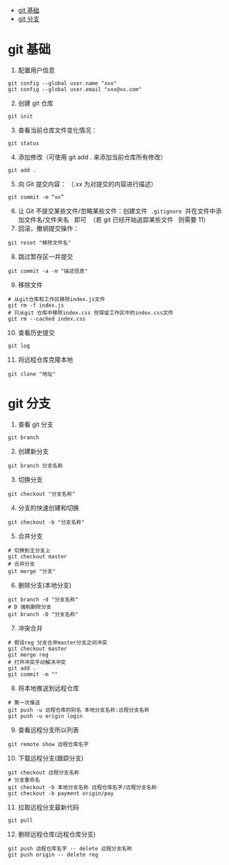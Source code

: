 <!-- TOC Marked -->

+ [git 基础](#git-基础)
+ [git 分支](#git-分支)

<!-- /TOC -->

# git 基础

1. 配置用户信息

```git
git config --global user.name "xxx"
git config --global user.email "xxx@xx.com"
```

2. 创建 git 仓库

```git
git init
```

3. 查看当前仓库文件变化情况：

```git
git status
```

4. 添加修改（可使用 git add . 来添加当前仓库所有修改）

```git
git add .
```

5. 向 Git 提交内容： （.xx 为对提交的内容进行描述）

```git
git commit -m “xx”
```

6. 让 Git 不提交某些文件/忽略某些文件：创建文件  `.gitignore`  并在文件中添加文件名/文件夹名   即可  （若 git 已经开始追踪某些文件   则需要 11）
7. 回滚，撤销提交操作：

```git
git reset "移除文件名" 
```

8. 跳过暂存区一并提交

```git
git commit -a -m "描述信息"
```

9. 移除文件

```git
# 从git仓库和工作区移除index.js文件
git rm -f index.js
# 只从git 仓库中移除index.css 但保留工作区中的index.css文件
git rm --cached index.css
```

10. 查看历史提交

```git
git log
```

11. 将远程仓库克隆本地

```git
git clone "地址"
```

# git 分支

1. 查看 git 分支

```git
git branch
```

2. 创建新分支

```git
git branch 分支名称
```

3. 切换分支

```git
git checkout "分支名称"
```

4. 分支的快速创建和切换

```git
git checkout -b "分支名称"
```

5. 合并分支

```git
# 切换到主分支上
git checkout master
# 合并分支
git merge "分支"
```

6. 删除分支(本地分支)

```git
git branch -d "分支名称"
# D 强制删除分支
git branch -D "分支名称"
```

7. 冲突合并

```git
# 假设reg 分支合并master分支之间冲突
git checkout master
git merge reg
# 打开冲突手动解决冲突
git add .
git commit -m ""
```

8. 将本地推送到远程仓库

```git
# 第一次推送
git push -u 远程仓库的别名 本地分支名称:远程分支名称
git push -u origin login
```

9. 查看远程分支所以列表

```git
git remote show 远程仓库名字
```

10. 下载远程分支(跟踪分支)

```git
git checkout 远程分支名称
# 分支重命名
git checkout -b 本地分支名称 远程仓库名字/远程分支名称
git checkout -b payment origin/pay
```

11. 拉取远程分支最新代码

```git
git pull
```

12. 删除远程仓库(远程仓库分支)

```git
git push 远程仓库名字 -- delete 远程分支名称
git push origin -- delete reg
```

